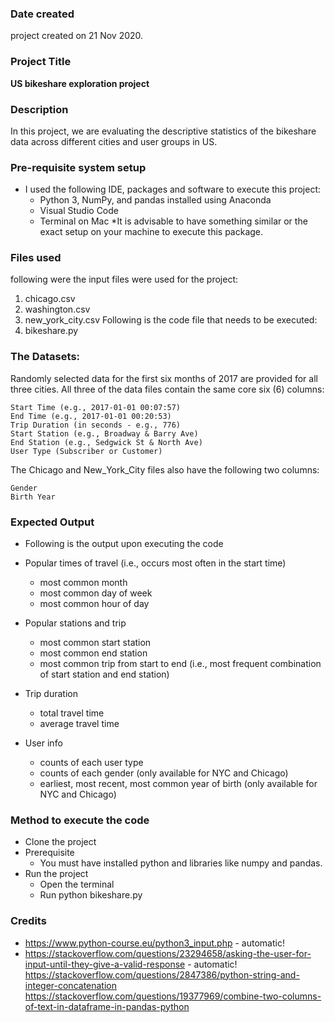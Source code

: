 ### Date created
project created on 21 Nov 2020.

### Project Title
__US bikeshare exploration project__

### Description
In this project, we are evaluating the descriptive statistics of the bikeshare data across different cities and user groups in US.

### Pre-requisite system setup
* I used the following IDE, packages and software to execute this project:
    * Python 3, NumPy, and pandas installed using Anaconda
    * Visual Studio Code
    * Terminal on Mac
*It is advisable to have something similar or  the exact setup on your machine to execute this package. 

### Files used
following were the input files were used for the project:
1. chicago.csv
2. washington.csv
3. new_york_city.csv
Following is the code file that needs to be executed: 
1. bikeshare.py

### The Datasets:
Randomly selected data for the first six months of 2017 are provided for all three cities. All three of the data files contain the same core six (6) columns:

    Start Time (e.g., 2017-01-01 00:07:57)
    End Time (e.g., 2017-01-01 00:20:53)
    Trip Duration (in seconds - e.g., 776)
    Start Station (e.g., Broadway & Barry Ave)
    End Station (e.g., Sedgwick St & North Ave)
    User Type (Subscriber or Customer)

The Chicago and New_York_City files also have the following two columns:

    Gender
    Birth Year

### Expected Output
* Following is the output upon executing the code

* Popular times of travel (i.e., occurs most often in the start time)
    * most common month
    * most common day of week
    * most common hour of day
* Popular stations and trip
    * most common start station
    * most common end station
    * most common trip from start to end (i.e., most frequent combination of start station and end station)
* Trip duration
    * total travel time
    * average travel time
* User info
    * counts of each user type
    * counts of each gender (only available for NYC and Chicago)
    * earliest, most recent, most common year of birth (only available for NYC and Chicago)


### Method to execute the code
* Clone the project
* Prerequisite
    * You must have installed python and libraries like numpy and pandas.
* Run the project
    * Open the terminal
    * Run python bikeshare.py

### Credits
* https://www.python-course.eu/python3_input.php - automatic!
* https://stackoverflow.com/questions/23294658/asking-the-user-for-input-until-they-give-a-valid-response - automatic!
https://stackoverflow.com/questions/2847386/python-string-and-integer-concatenation
https://stackoverflow.com/questions/19377969/combine-two-columns-of-text-in-dataframe-in-pandas-python